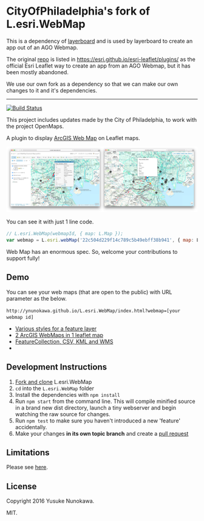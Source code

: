 # CityOfPhiladelphia's fork of L.esri.WebMap

This is a dependency of [layerboard](https://github.com/CityOfPhiladelphia/layerboard)
and is used by layerboard to create an app out of an AGO Webmap.

The original [repo](https://github.com/ynunokawa/L.esri.WebMap) is listed in https://esri.github.io/esri-leaflet/plugins/
as the official Esri Leaflet way to create an app from an AGO Webmap, but it has been mostly abandoned.

We use our own fork as a dependency so that we can make our own changes to it and it's dependencies.



-----------------------------------------------------------------------------

[![Build Status](https://travis-ci.org/ynunokawa/L.esri.WebMap.svg?branch=master)](https://travis-ci.org/ynunokawa/L.esri.WebMap)

This project includes updates made by the City of Philadelphia, to work with the project OpenMaps.

A plugin to display [ArcGIS Web Map](http://doc.arcgis.com/en/arcgis-online/reference/what-is-web-map.htm) on Leaflet maps.

![](images/esri-leaflet-webmap.png)

You can see it with just 1 line code.

```JavaScript
// L.esri.WebMap(webmapId, { map: L.Map });
var webmap = L.esri.webMap('22c504d229f14c789c5b49ebff38b941', { map: L.map('map') });
```

Web Map has an enormous spec. So, welcome your contributions to support fully!

## Demo

You can see your web maps (that are open to the public) with URL parameter as the below.

`http://ynunokawa.github.io/L.esri.WebMap/index.html?webmap=[your webmap id]`

* [Various styles for a feature layer](http://ynunokawa.github.io/L.esri.WebMap/index.html?webmap=722f3d8ed5e94babbe78c8236a28b42e)
* [2 ArcGIS WebMaps in 1 leaflet map](http://ynunokawa.github.io/L.esri.WebMap/examples/two-in-one.html)
* [FeatureCollection, CSV, KML and WMS](http://ynunokawa.github.io/L.esri.WebMap/examples/featurecollection.html)
* []()

## Development Instructions

1. [Fork and clone](https://help.github.com/articles/fork-a-repo/) L.esri.WebMap
2. `cd` into the `L.esri.WebMap` folder
3. Install the dependencies with `npm install`
4. Run `npm start` from the command line. This will compile minified source in a brand new dist directory, launch a tiny webserver and begin watching the raw source for changes.
5. Run `npm test` to make sure you haven't introduced a new 'feature' accidentally.
6. Make your changes **in its own topic branch** and create a [pull request](https://help.github.com/articles/creating-a-pull-request/)

## Limitations

Please see [here](https://github.com/ynunokawa/L.esri.WebMap/wiki/Supported-Features).

## License
Copyright 2016 Yusuke Nunokawa.

MIT.
